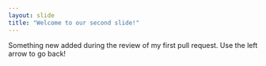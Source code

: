 ```yaml
---
layout: slide
title: "Welcome to our second slide!"
---
```

Something new added during the review of my first pull request.
Use the left arrow to go back!